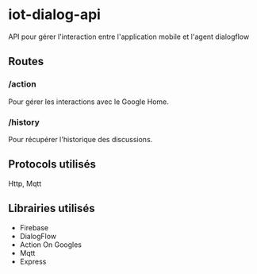 # iot-dialog-api

API pour gérer l'interaction entre l'application mobile et l'agent dialogflow

## Routes

### /action

Pour gérer les interactions avec le Google Home.

### /history

Pour récupérer l'historique des discussions.

## Protocols utilisés

Http, Mqtt

## Librairies utilisés

- Firebase
- DialogFlow
- Action On Googles
- Mqtt
- Express
